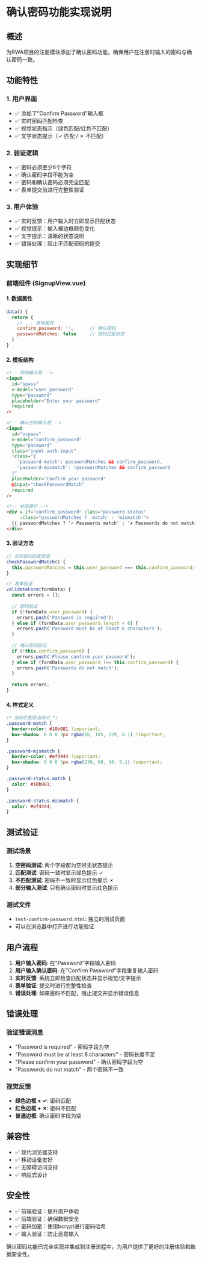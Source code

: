 # 确认密码功能实现说明

## 概述
为RWA项目的注册模块添加了确认密码功能，确保用户在注册时输入的密码与确认密码一致。

## 功能特性

### 1. 用户界面
- ✅ 添加了"Confirm Password"输入框
- ✅ 实时密码匹配检查
- ✅ 视觉状态指示（绿色匹配/红色不匹配）
- ✅ 文字状态提示（✓ 匹配 / ✗ 不匹配）

### 2. 验证逻辑
- ✅ 密码必须至少6个字符
- ✅ 确认密码字段不能为空
- ✅ 密码和确认密码必须完全匹配
- ✅ 表单提交前进行完整性验证

### 3. 用户体验
- ✅ 实时反馈：用户输入时立即显示匹配状态
- ✅ 视觉提示：输入框边框颜色变化
- ✅ 文字提示：清晰的状态说明
- ✅ 错误处理：阻止不匹配密码的提交

## 实现细节

### 前端组件 (SignupView.vue)

#### 1. 数据属性
```javascript
data() {
  return {
    // ... 其他属性
    confirm_password: '',      // 确认密码
    passwordMatches: false     // 密码匹配状态
  }
}
```

#### 2. 模板结构
```html
<!-- 密码输入框 -->
<input
  id="spass"
  v-model="user_password"
  type="password"
  placeholder="Enter your password"
  required
/>

<!-- 确认密码输入框 -->
<input
  id="scpass"
  v-model="confirm_password"
  type="password"
  class="input auth-input"
  :class="{ 
    'password-match': passwordMatches && confirm_password, 
    'password-mismatch': !passwordMatches && confirm_password 
  }"
  placeholder="Confirm your password"
  @input="checkPasswordMatch"
  required
/>

<!-- 状态提示 -->
<div v-if="confirm_password" class="password-status" 
     :class="passwordMatches ? 'match' : 'mismatch'">
  {{ passwordMatches ? '✓ Passwords match' : '✗ Passwords do not match' }}
</div>
```

#### 3. 验证方法
```javascript
// 实时密码匹配检查
checkPasswordMatch() {
  this.passwordMatches = this.user_password === this.confirm_password;
}

// 表单验证
validateForm(formData) {
  const errors = [];
  
  // 密码验证
  if (!formData.user_password) {
    errors.push('Password is required');
  } else if (formData.user_password.length < 6) {
    errors.push('Password must be at least 6 characters');
  }
  
  // 确认密码验证
  if (!this.confirm_password) {
    errors.push('Please confirm your password');
  } else if (formData.user_password !== this.confirm_password) {
    errors.push('Passwords do not match');
  }
  
  return errors;
}
```

#### 4. 样式定义
```css
/* 密码匹配状态样式 */
.password-match {
  border-color: #10b981 !important;
  box-shadow: 0 0 0 3px rgba(16, 185, 129, 0.1) !important;
}

.password-mismatch {
  border-color: #ef4444 !important;
  box-shadow: 0 0 0 3px rgba(239, 68, 68, 0.1) !important;
}

.password-status.match {
  color: #10b981;
}

.password-status.mismatch {
  color: #ef4444;
}
```

## 测试验证

### 测试场景
1. **空密码测试**: 两个字段都为空时无状态提示
2. **匹配测试**: 密码一致时显示绿色提示 ✓
3. **不匹配测试**: 密码不一致时显示红色提示 ✗
4. **部分输入测试**: 只有确认密码时显示红色提示

### 测试文件
- `test-confirm-password.html`: 独立的测试页面
- 可以在浏览器中打开进行功能验证

## 用户流程

1. **用户输入密码**: 在"Password"字段输入密码
2. **用户输入确认密码**: 在"Confirm Password"字段重复输入密码
3. **实时反馈**: 系统立即检查匹配状态并显示视觉/文字提示
4. **表单验证**: 提交时进行完整性检查
5. **错误处理**: 如果密码不匹配，阻止提交并显示错误信息

## 错误处理

### 验证错误消息
- "Password is required" - 密码字段为空
- "Password must be at least 6 characters" - 密码长度不足
- "Please confirm your password" - 确认密码字段为空
- "Passwords do not match" - 两个密码不一致

### 视觉反馈
- **绿色边框 + ✓**: 密码匹配
- **红色边框 + ✗**: 密码不匹配
- **普通边框**: 确认密码字段为空

## 兼容性
- ✅ 现代浏览器支持
- ✅ 移动设备友好
- ✅ 无障碍访问支持
- ✅ 响应式设计

## 安全性
- ✅ 前端验证：提升用户体验
- ✅ 后端验证：确保数据安全
- ✅ 密码加密：使用bcrypt进行密码哈希
- ✅ 输入验证：防止恶意输入

确认密码功能已完全实现并集成到注册流程中，为用户提供了更好的注册体验和数据安全性。
